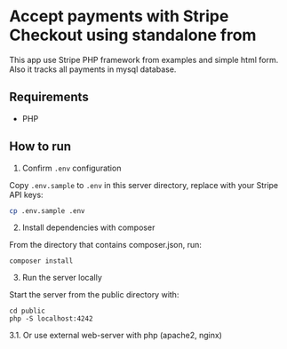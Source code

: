 # Accept payments with Stripe Checkout using standalone from

This app use Stripe PHP framework from examples and simple html form.
Also it tracks all payments in mysql database.

## Requirements

* PHP

## How to run

1. Confirm `.env` configuration

Copy `.env.sample` to `.env` in this server directory, replace with your Stripe API keys:

```sh
cp .env.sample .env
```
2. Install dependencies with composer

From the directory that contains composer.json, run:

```
composer install
```

3. Run the server locally

Start the server from the public directory with:

```
cd public
php -S localhost:4242
```

3.1. Or use external web-server with php (apache2, nginx)

